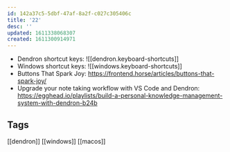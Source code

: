 ```yaml
---
id: 142a37c5-5dbf-47af-8a2f-c027c305406c
title: '22'
desc: ''
updated: 1611338068307
created: 1611300914971
---
```


- Dendron shortcut keys: ![[dendron.keyboard-shortcuts]]
- Windows shortcut keys: ![[windows.keyboard-shortcuts]]
- Buttons That Spark Joy:
  <https://frontend.horse/articles/buttons-that-spark-joy/>
- Upgrade your note taking workflow with VS Code and Dendron:
  <https://egghead.io/playlists/build-a-personal-knowledge-management-system-with-dendron-b24b>

## Tags

[[dendron]] [[windows]] [[macos]]
